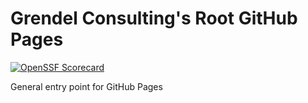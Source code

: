 # Grendel Consulting's Root GitHub Pages

[![OpenSSF Scorecard](https://api.scorecard.dev/projects/github.com/grendel-consulting/grendel-consulting.github.io/badge)](https://scorecard.dev/viewer/?uri=github.com/grendel-consulting/grendel-consulting.github.io)

General entry point for GitHub Pages

